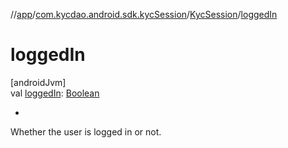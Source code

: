 //[app](../../../index.md)/[com.kycdao.android.sdk.kycSession](../index.md)/[KycSession](index.md)/[loggedIn](logged-in.md)

# loggedIn

[androidJvm]\
val [loggedIn](logged-in.md): [Boolean](https://kotlinlang.org/api/latest/jvm/stdlib/kotlin/-boolean/index.html)

- 

Whether the user is logged in or not.
